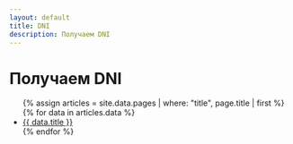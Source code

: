 ```yaml
---
layout: default
title: DNI
description: Получаем DNI
---
```

# Получаем DNI

<ul is="expanding-list">
  {% assign articles = site.data.pages | where: "title", page.title | first %}
	{% for data in articles.data %}
      <li>
  		<a href="{{ data.link | relative_url }}">{{ data.title }}</a>
      </li>
	{% endfor %}
</ul>
